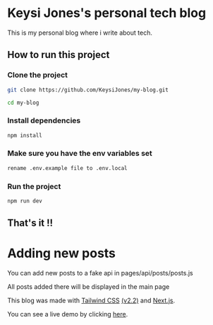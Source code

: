 # Keysi Jones's personal tech blog

This is my personal blog where i write about tech.

## How to run this project

### Clone the project 

```bash
git clone https://github.com/KeysiJones/my-blog.git
```

```bash 
cd my-blog
```
### Install dependencies

```bash 
npm install
```
### Make sure you have the env variables set

```bash 
rename .env.example file to .env.local
```

### Run the project

```bash 
npm run dev
```

## That's it !!

# Adding new posts

You can add new posts to a fake api in pages/api/posts/posts.js

All posts added there will be displayed in the main page

This blog was made with [Tailwind CSS](https://tailwindcss.com/) [(v2.2)](https://blog.tailwindcss.com/tailwindcss-2-2) and [Next.js](https://nextjs.org/).

You can see a live demo by clicking [here](https://keysijones-blog.vercel.app/).
